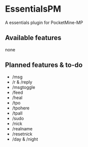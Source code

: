 # EssentialsPM
A essentials plugin for PocketMine-MP

## Available features
none

## Planned features & to-do
- /msg
- /r & /reply
- /msgtoggle
- /feed
- /heal
- /tpo
- /tpohere
- /tpall
- /sudo
- /nick
- /realname
- /resetnick
- /day & /night
